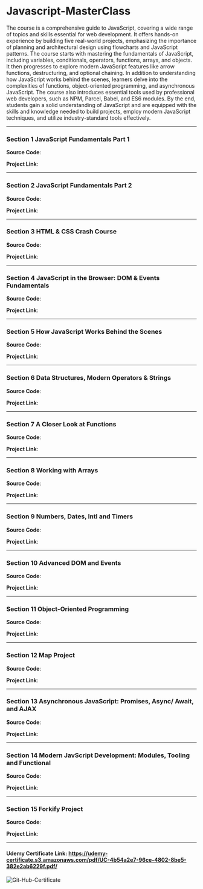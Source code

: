 # Javascript-MasterClass
The course is a comprehensive guide to JavaScript, covering a wide range of topics and skills essential for web development. It offers hands-on experience by building five real-world projects, emphasizing the importance of planning and architectural design using flowcharts and JavaScript patterns. The course starts with mastering the fundamentals of JavaScript, including variables, conditionals, operators, functions, arrays, and objects. It then progresses to explore modern JavaScript features like arrow functions, destructuring, and optional chaining. In addition to understanding how JavaScript works behind the scenes, learners delve into the complexities of functions, object-oriented programming, and asynchronous JavaScript. The course also introduces essential tools used by professional web developers, such as NPM, Parcel, Babel, and ES6 modules. By the end, students gain a solid understanding of JavaScript and are equipped with the skills and knowledge needed to build projects, employ modern JavaScript techniques, and utilize industry-standard tools effectively.

***
### Section 1 JavaScript Fundamentals Part 1
**Source Code**: 

**Project Link**: 

***
### Section 2 JavaScript Fundamentals Part 2
**Source Code**: 

**Project Link**: 

***
### Section 3 HTML & CSS Crash Course
**Source Code**: 

**Project Link**: 

***
### Section 4 JavaScript in the Browser: DOM & Events Fundamentals 
**Source Code**: 

**Project Link**: 

***
### Section 5 How JavaScript Works Behind the Scenes
**Source Code**: 

**Project Link**: 

***
### Section 6 Data Structures, Modern Operators & Strings
**Source Code**: 

**Project Link**: 

***
### Section 7 A Closer Look at Functions
**Source Code**: 

**Project Link**: 

***
### Section 8 Working with Arrays
**Source Code**: 

**Project Link**: 

***
### Section 9 Numbers, Dates, Intl and Timers
**Source Code**: 

**Project Link**: 

***
### Section 10 Advanced DOM and Events
**Source Code**: 

**Project Link**: 

***
### Section 11 Object-Oriented Programming
**Source Code**: 

**Project Link**: 

***
### Section 12 Map Project
**Source Code**: 

**Project Link**: 

***
### Section 13 Asynchronous JavaScript: Promises, Async/ Await, and AJAX
**Source Code**: 

**Project Link**: 

***
### Section 14 Modern JavScript Development: Modules, Tooling and Functional
**Source Code**: 

**Project Link**: 

***
### Section 15 Forkify Project
**Source Code**: 

**Project Link**: 

***

#### Udemy Certificate Link: <https://udemy-certificate.s3.amazonaws.com/pdf/UC-4b54a2e7-96ce-4802-8be5-382e2ab6229f.pdf/>

![Git-Hub-Certificate](https://udemy-certificate.s3.amazonaws.com/image/UC-4b54a2e7-96ce-4802-8be5-382e2ab6229f.jpg)
